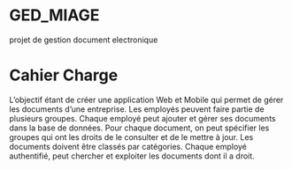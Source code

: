 # GED_MIAGE
projet de gestion document electronique

# Cahier Charge

L’objectif étant de créer une application Web et Mobile qui permet de gérer les documents d’une entreprise. Les employés peuvent faire partie de plusieurs groupes. Chaque employé peut ajouter et gérer ses documents dans la base de données. Pour chaque document, on peut spécifier les groupes qui ont les droits de le consulter et de le mettre à jour. Les documents doivent être classés par catégories. Chaque employé authentifié, peut chercher et exploiter les documents dont il a droit.

